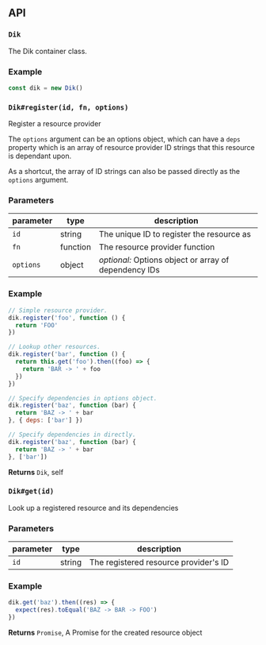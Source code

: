 ## API

### `Dik`

The Dik container class.


### Example

```js
const dik = new Dik()
```


### `Dik#register(id, fn, options)`

Register a resource provider

The `options` argument can be an options object,
which can have a `deps` property which is an
array of resource provider ID strings that this
resource is dependant upon.

As a shortcut, the array of ID strings can also be
passed directly as the `options` argument.


### Parameters

| parameter | type     | description                                           |
| --------- | -------- | ----------------------------------------------------- |
| `id`      | string   | The unique ID to register the resource as             |
| `fn`      | function | The resource provider function                        |
| `options` | object   | _optional:_ Options object or array of dependency IDs |


### Example

```js
// Simple resource provider.
dik.register('foo', function () {
  return 'FOO'
})

// Lookup other resources.
dik.register('bar', function () {
  return this.get('foo').then((foo) => {
    return 'BAR -> ' + foo
  })
})

// Specify dependencies in options object.
dik.register('baz', function (bar) {
  return 'BAZ -> ' + bar
}, { deps: ['bar'] })

// Specify dependencies in directly.
dik.register('baz', function (bar) {
  return 'BAZ -> ' + bar
}, ['bar'])
```


**Returns** `Dik`, self 


### `Dik#get(id)`

Look up a registered resource and its dependencies


### Parameters

| parameter | type   | description                           |
| --------- | ------ | ------------------------------------- |
| `id`      | string | The registered resource provider's ID |


### Example

```js
dik.get('baz').then((res) => {
  expect(res).toEqual('BAZ -> BAR -> FOO')
})
```


**Returns** `Promise`, A Promise for the created resource object 


